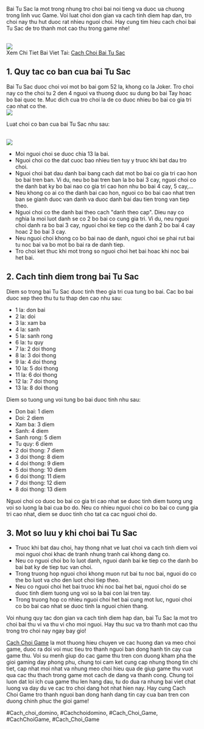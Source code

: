<p>Bai Tu Sac la mot trong nhung tro choi bai noi tieng va duoc ua chuong trong linh vuc Game. Voi luat choi don gian va cach tinh diem hap dan, tro choi nay thu hut duoc rat nhieu nguoi choi. Hay cung tim hieu cach choi bai Tu Sac de tro thanh mot cao thu trong game nhe!</p><br><img src="https://cachchoigame.com/wp-content/uploads/2025/03/Logo-cachchoigame.com_-800x800.png"></br>
Xem Chi Tiet Bai Viet Tai: <a href="https://cachchoigame.com/cach-choi-bai-tu-sac/">Cach Choi Bai Tu Sac</a><h2>1. Quy tac co ban cua bai Tu Sac</h2><p>Bai Tu Sac duoc choi voi mot bo bai gom 52 la, khong co la Joker. Tro choi nay co the choi tu 2 den 4 nguoi va thuong duoc su dung bo bai Tay hoac bo bai quoc te. Muc dich cua tro choi la de co duoc nhieu bo bai co gia tri cao nhat co the.<br><img src="https://cachchoigame.com/wp-content/uploads/2025/03/choi-bai-tu-sac.jpg"></br><p>Luat choi co ban cua bai Tu Sac nhu sau:</p><br><img src="https://cachchoigame.com/wp-content/uploads/2025/03/huong-dan-cach-choi-bai-tu-sac-chi-tiet-tu-a-den-z-10039-504x400.jpg"></br><ul>
<li>Moi nguoi choi se duoc chia 13 la bai.</li>
<li>Nguoi choi co the dat cuoc bao nhieu tien tuy y truoc khi bat dau tro choi.</li>
<li>Nguoi choi bat dau danh bai bang cach dat mot bo bai co gia tri cao hon bo bai tren ban. Vi du, neu bo bai tren ban la bo bai 3 cay, nguoi choi co the danh bat ky bo bai nao co gia tri cao hon nhu bo bai 4 cay, 5 cay,...</li>
<li>Neu khong co ai co the danh bai cao hon, nguoi co bo bai cao nhat tren ban se gianh duoc van danh va duoc danh bai dau tien trong van tiep theo.</li>
<li>Nguoi choi co the danh bai theo cach "danh theo cap". Dieu nay co nghia la moi luot danh se co 2 bo bai co cung gia tri. Vi du, neu nguoi choi danh ra bo bai 3 cay, nguoi choi ke tiep co the danh 2 bo bai 4 cay hoac 2 bo bai 3 cay.</li>
<li>Neu nguoi choi khong co bo bai nao de danh, nguoi choi se phai rut bai tu noc bai va bo mot bo bai ra de danh tiep.</li>
<li>Tro choi ket thuc khi mot trong so nguoi choi het bai hoac khi noc bai het bai.</li>
</ul><h2>2. Cach tinh diem trong bai Tu Sac</h2><p>Diem so trong bai Tu Sac duoc tinh theo gia tri cua tung bo bai. Cac bo bai duoc xep theo thu tu tu thap den cao nhu sau:<ul>
<li>1 la: don bai</li>
<li>2 la: doi</li>
<li>3 la: xam ba</li>
<li>4 la: sanh</li>
<li>5 la: sanh rong</li>
<li>6 la: tu quy</li>
<li>7 la: 2 doi thong</li>
<li>8 la: 3 doi thong</li>
<li>9 la: 4 doi thong</li>
<li>10 la: 5 doi thong</li>
<li>11 la: 6 doi thong</li>
<li>12 la: 7 doi thong</li>
<li>13 la: 8 doi thong</li>
</ul><p>Diem so tuong ung voi tung bo bai duoc tinh nhu sau:</p><ul>
<li>Don bai: 1 diem</li>
<li>Doi: 2 diem</li>
<li>Xam ba: 3 diem</li>
<li>Sanh: 4 diem</li>
<li>Sanh rong: 5 diem</li>
<li>Tu quy: 6 diem</li>
<li>2 doi thong: 7 diem</li>
<li>3 doi thong: 8 diem</li>
<li>4 doi thong: 9 diem</li>
<li>5 doi thong: 10 diem</li>
<li>6 doi thong: 11 diem</li>
<li>7 doi thong: 12 diem</li>
<li>8 doi thong: 13 diem</li>
</ul><p>Nguoi choi co duoc bo bai co gia tri cao nhat se duoc tinh diem tuong ung voi so luong la bai cua bo do. Neu co nhieu nguoi choi co bo bai co cung gia tri cao nhat, diem se duoc tinh cho tat ca cac nguoi choi do.<h2>3. Mot so luu y khi choi bai Tu Sac</h2><ul>
<li>Truoc khi bat dau choi, hay thong nhat ve luat choi va cach tinh diem voi moi nguoi choi khac de tranh nhung tranh cai khong dang co.</li>
<li>Neu co nguoi choi bo lo luot danh, nguoi danh bai ke tiep co the danh bo bai bat ky de tiep tuc van choi.</li>
<li>Trong truong hop nguoi choi khong muon rut bai tu noc bai, nguoi do co the bo luot va cho den luot choi tiep theo.</li>
<li>Neu co nguoi choi het bai truoc khi noc bai het bai, nguoi choi do se duoc tinh diem tuong ung voi so la bai con lai tren tay.</li>
<li>Trong truong hop co nhieu nguoi choi het bai cung mot luc, nguoi choi co bo bai cao nhat se duoc tinh la nguoi chien thang.</li>
</ul><p>Voi nhung quy tac don gian va cach tinh diem hap dan, bai Tu Sac la mot tro choi bai thu vi va thu vi cho moi nguoi. Hay thu suc va tro thanh mot cao thu trong tro choi nay ngay bay gio!</p><p><a href="https://cachchoigame.com/">Cach Choi Game</a> la mot thuong hieu chuyen ve cac huong dan va meo choi game, duoc ra doi voi muc tieu tro thanh nguoi ban dong hanh tin cay cua game thu. Voi su menh giup do cac game thu tren con duong kham pha the gioi gaming day phong phu, chung toi cam ket cung cap nhung thong tin chi tiet, cap nhat moi nhat va nhung meo choi hieu qua de giup game thu vuot qua cac thu thach trong game mot cach de dang va thanh cong. Chung toi luon dat loi ich cua game thu len hang dau, tu do dua ra nhung bai viet chat luong va day du ve cac tro choi dang hot nhat hien nay. Hay cung Cach Choi Game tro thanh nguoi ban dong hanh dang tin cay cua ban tren con duong chinh phuc the gioi game!</p>
#Cach_choi_domino, #Cachchoidomino, #Cach_Choi_Game, #CachChoiGame, #Cach_Choi_Game
